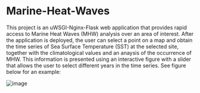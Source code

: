 # Marine-Heat-Waves

This project is an uWSGI-Nginx-Flask web application that provides rapid access to Marine Heat Waves (MHW) analysis over an area of interest. After the application is deployed, the user can select a point on a map and obtain the time series of Sea Surface Temperature (SST) at the selected site, together with the climatological values and an anaysis of the occurrence of MHW. This information is presented using an interactive figure with a slider that allows the user to select different years in the time series. See figure below for an example:

![image](https://github.com/IrishMarineInstitute/Marine-Heat-Waves/assets/58935004/3596e021-e60a-4628-b110-7006272b0f31)


